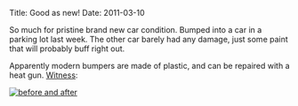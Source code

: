 Title: Good as new!
Date: 2011-03-10

So much for pristine brand new car condition. Bumped into a car in a parking 
lot last week. The other car barely had any damage, just some paint that will
probably buff right out.

Apparently modern bumpers are made of plastic, and can be repaired with a heat
gun. [Witness][2]:

[![before and after][1]][2]

   [1]: //www.pwnguin.net/media/photologue/photos/cache/subaru-before-after.jpg
   [2]: //www.pwnguin.net/albums/photologue/photo/subaru-before-after/
